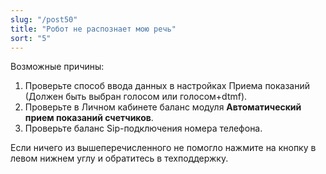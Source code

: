 ```yaml
---
slug: "/post50"
title: "Робот не распознает мою речь"
sort: "5"
---
```


Возможные причины:

1. Проверьте способ ввода данных в настройках Приема показаний (Должен быть выбран голосом или голосом+dtmf).
1. Проверьте в Личном кабинете баланс модуля **Автоматический прием показаний счетчиков**.
1. Проверьте баланс Sip-подключения номера телефона.

Если ничего из вышеперечисленного не помогло нажмите на кнопку  в левом нижнем углу и обратитесь в техподдержку.